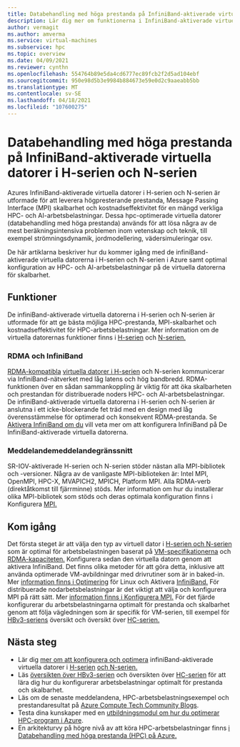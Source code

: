 ```yaml
---
title: Databehandling med höga prestanda på InfiniBand-aktiverade virtuella datorer i H-serien och N-serien – Azure Virtual Machines
description: Lär dig mer om funktionerna i InfiniBand-aktiverade virtuella datorer i H-serien och N-serien som är optimerade för HPC.
author: vermagit
ms.author: amverma
ms.service: virtual-machines
ms.subservice: hpc
ms.topic: overview
ms.date: 04/09/2021
ms.reviewer: cynthn
ms.openlocfilehash: 554764b89e5da4cd6777ec89fcb2f2d5ad104ebf
ms.sourcegitcommit: 950e98d5b3e9984b884673e59e0d2c9aaeabb5bb
ms.translationtype: MT
ms.contentlocale: sv-SE
ms.lasthandoff: 04/18/2021
ms.locfileid: "107600275"
---
```

# <a name="high-performance-computing-on-infiniband-enabled-h-series-and-n-series-vms"></a>Databehandling med höga prestanda på InfiniBand-aktiverade virtuella datorer i H-serien och N-serien

Azures InfiniBand-aktiverade virtuella datorer i H-serien och N-serien är utformade för att leverera högpresterande prestanda, Message Passing Interface (MPI) skalbarhet och kostnadseffektivitet för en mängd verkliga HPC- och AI-arbetsbelastningar. Dessa hpc-optimerade virtuella datorer (databehandling med höga prestanda) används för att lösa några av de mest beräkningsintensiva problemen inom vetenskap och teknik, till exempel strömningsdynamik, jordmodellering, vädersimuleringar osv.

De här artiklarna beskriver hur du kommer igång med de infiniBand-aktiverade virtuella datorerna i H-serien och N-serien i Azure samt optimal konfiguration av HPC- och AI-arbetsbelastningar på de virtuella datorerna för skalbarhet.

## <a name="features-and-capabilities"></a>Funktioner

De infiniBand-aktiverade virtuella datorerna i H-serien och N-serien är utformade för att ge bästa möjliga HPC-prestanda, MPI-skalbarhet och kostnadseffektivitet för HPC-arbetsbelastningar. Mer information om de virtuella datorernas funktioner finns i [H-serien](../../sizes-hpc.md) och [N-serien.](../../sizes-gpu.md)

### <a name="rdma-and-infiniband"></a>RDMA och InfiniBand

[RDMA-kompatibla](../../sizes-hpc.md#rdma-capable-instances) [virtuella datorer i H-serien](../../sizes-hpc.md) och N-serien kommunicerar via InfiniBand-nätverket med låg latens och hög bandbredd. [](../../sizes-gpu.md) RDMA-funktionen över en sådan sammankoppling är viktig för att öka skalbarheten och prestandan för distribuerade noders HPC- och AI-arbetsbelastningar. De infiniBand-aktiverade virtuella datorerna i H-serien och N-serien är anslutna i ett icke-blockerande fet träd med en design med låg överensstämmelse för optimerad och konsekvent RDMA-prestanda.
Se [Aktivera InfiniBand om du](enable-infiniband.md) vill veta mer om att konfigurera InfiniBand på De InfiniBand-aktiverade virtuella datorerna.

### <a name="message-passing-interface"></a>Meddelandemeddelandegränssnitt

SR-IOV-aktiverade H-serien och N-serien stöder nästan alla MPI-bibliotek och -versioner. Några av de vanligaste MPI-biblioteken är: Intel MPI, OpenMPI, HPC-X, MVAPICH2, MPICH, Platform MPI. Alla RDMA-verb (direktåtkomst till fjärrminne) stöds.
Mer information om hur du installerar olika MPI-bibliotek som stöds och deras optimala konfiguration finns i Konfigurera [MPI.](setup-mpi.md)

## <a name="get-started"></a>Kom igång

Det första steget är att välja den typ av virtuell dator i [H-serien och N-serien](../../sizes-gpu.md) som är optimal för arbetsbelastningen baserat på [VM-specifikationerna](../../sizes-hpc.md) och [RDMA-kapaciteten.](../../sizes-hpc.md#rdma-capable-instances)
Konfigurera sedan den virtuella datorn genom att aktivera InfiniBand. Det finns olika metoder för att göra detta, inklusive att använda optimerade VM-avbildningar med drivrutiner som är in baked-in. Mer [information finns i Optimering](configure.md) för Linux och Aktivera [InfiniBand.](enable-infiniband.md)
För distribuerade nodarbetsbelastningar är det viktigt att välja och konfigurera MPI på rätt sätt. Mer [information finns i Konfigurera MPI.](setup-mpi.md)
För det fjärde konfigurerar du arbetsbelastningarna optimalt för prestanda och skalbarhet genom att följa vägledningen som är specifik för VM-serien, till exempel för [HBv3-seriens](hbv3-series-overview.md) översikt och översikt över [HC-serien.](hc-series-overview.md)

## <a name="next-steps"></a>Nästa steg

- Lär dig [mer om att konfigurera och optimera](configure.md) infiniBand-aktiverade virtuella datorer i [H-serien](../../sizes-hpc.md) [och N-serien.](../../sizes-gpu.md)
- Läs [översikten över HBv3-serien](hb-series-overview.md) och översikten över [HC-serien](hc-series-overview.md) för att lära dig hur du konfigurerar arbetsbelastningar optimalt för prestanda och skalbarhet.
- Läs om de senaste meddelandena, HPC-arbetsbelastningsexempel och prestandaresultat på [Azure Compute Tech Community Blogs](https://techcommunity.microsoft.com/t5/azure-compute/bg-p/AzureCompute).
- Testa dina kunskaper med en [utbildningsmodul om hur du optimerar HPC-program i Azure](https://docs.microsoft.com/learn/modules/optimize-tightly-coupled-hpc-apps/).
- En arkitekturvy på högre nivå av att köra HPC-arbetsbelastningar finns [i Databehandling med höga prestanda (HPC) på Azure.](/azure/architecture/topics/high-performance-computing/)
